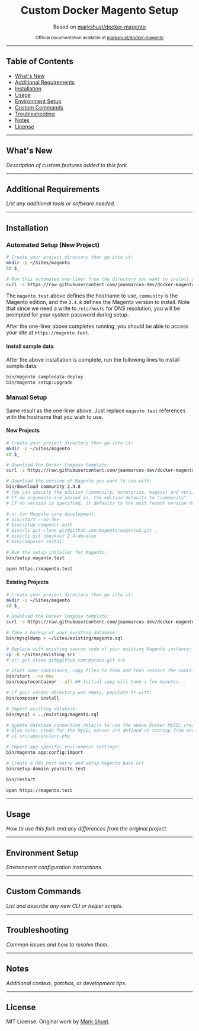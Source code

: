 <h1 align="center">Custom Docker Magento Setup</h1>

<div align="center">
  <p>Based on <a href="https://github.com/markshust/docker-magento" target="_blank">markshust/docker-magento</a></p>
  <sub>Official documentation available at <a href="https://github.com/markshust/docker-magento">markshust/docker-magento</a></sub>
</div>

---

## Table of Contents

- [What's New](#whats-new)
- [Additional Requirements](#additional-requirements)
- [Installation](#installation)
- [Usage](#usage)
- [Environment Setup](#environment-setup)
- [Custom Commands](#custom-commands)
- [Troubleshooting](#troubleshooting)
- [Notes](#notes)
- [License](#license)

---

## What's New

_Description of custom features added to this fork._

---

## Additional Requirements

_List any additional tools or software needed._

---

## Installation

### Automated Setup (New Project)

```bash
# Create your project directory then go into it:
mkdir -p ~/Sites/magento
cd $_

# Run this automated one-liner from the directory you want to install your project.
curl -s https://raw.githubusercontent.com/jeanmarcos-dev/docker-magento/master/lib/onelinesetup | bash -s -- magento.test community 2.4.8
```

The `magento.test` above defines the hostname to use, `community` is the Magento edition, and the `2.4.8` defines the Magento version to install. Note that since we need a write to `/etc/hosts` for DNS resolution, you will be prompted for your system password during setup.

After the one-liner above completes running, you should be able to access your site at `https://magento.test`.

#### Install sample data

After the above installation is complete, run the following lines to install sample data:

```bash
bin/magento sampledata:deploy
bin/magento setup:upgrade
```

### Manual Setup

Same result as the one-liner above. Just replace `magento.test` references with the hostname that you wish to use.

#### New Projects

```bash
# Create your project directory then go into it:
mkdir -p ~/Sites/magento
cd $_

# Download the Docker Compose template:
curl -s https://raw.githubusercontent.com/jeanmarcos-dev/docker-magento/master/lib/template | bash

# Download the version of Magento you want to use with:
bin/download community 2.4.8
# You can specify the edition (community, enterprise, mageos) and version (2.4.7-p3, 1.0.5, etc.)
# If no arguments are passed in, the edition defaults to "community"
# If no version is specified, it defaults to the most recent version defined in `bin/download`

# or for Magento core development:
# bin/start --no-dev
# bin/setup-composer-auth
# bin/cli git clone git@github.com:magento/magento2.git .
# bin/cli git checkout 2.4-develop
# bin/composer install

# Run the setup installer for Magento:
bin/setup magento.test

open https://magento.test
```

#### Existing Projects

```bash
# Create your project directory then go into it:
mkdir -p ~/Sites/magento
cd $_

# Download the Docker Compose template:
curl -s https://raw.githubusercontent.com/jeanmarcos-dev/docker-magento/master/lib/template | bash

# Take a backup of your existing database:
bin/mysqldump > ~/Sites/existing/magento.sql

# Replace with existing source code of your existing Magento instance:
cp -R ~/Sites/existing src
# or: git clone git@github.com:myrepo.git src

# Start some containers, copy files to them and then restart the containers:
bin/start --no-dev
bin/copytocontainer --all ## Initial copy will take a few minutes...

# If your vendor directory was empty, populate it with:
bin/composer install

# Import existing database:
bin/mysql < ../existing/magento.sql

# Update database connection details to use the above Docker MySQL credentials:
# Also note: creds for the MySQL server are defined at startup from env/db.env
# vi src/app/etc/env.php

# Import app-specific environment settings:
bin/magento app:config:import

# Create a DNS host entry and setup Magento base url
bin/setup-domain yoursite.test

bin/restart

open https://magento.test
```

---

## Usage

_How to use this fork and any differences from the original project._

---

## Environment Setup

_Environment configuration instructions._

---

## Custom Commands

_List and describe any new CLI or helper scripts._

---

## Troubleshooting

_Common issues and how to resolve them._

---

## Notes

_Additional context, gotchas, or development tips._

---

## License

MIT License. Original work by [Mark Shust](https://github.com/markshust/docker-magento).
